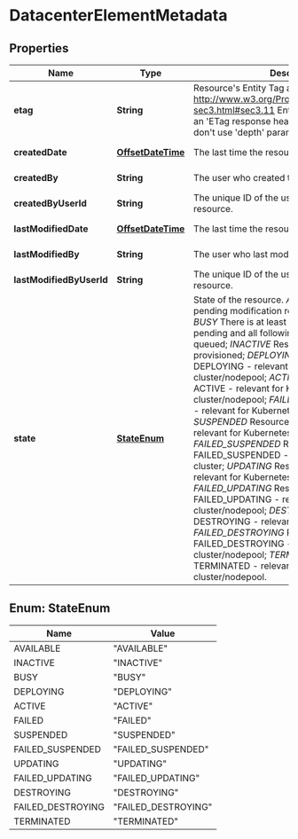 

# DatacenterElementMetadata

## Properties

| Name | Type | Description | Notes |
| ------------ | ------------- | ------------- | ------------- |
| **etag** | **String** | Resource&#39;s Entity Tag as defined in http://www.w3.org/Protocols/rfc2616/rfc2616-sec3.html#sec3.11  Entity Tag is also added as an &#39;ETag response header to requests which don&#39;t use &#39;depth&#39; parameter.  |  [optional] [readonly] |
| **createdDate** | [**OffsetDateTime**](OffsetDateTime.md) | The last time the resource was created. |  [optional] [readonly] |
| **createdBy** | **String** | The user who created the resource. |  [optional] [readonly] |
| **createdByUserId** | **String** | The unique ID of the user who created the resource. |  [optional] [readonly] |
| **lastModifiedDate** | [**OffsetDateTime**](OffsetDateTime.md) | The last time the resource was modified. |  [optional] [readonly] |
| **lastModifiedBy** | **String** | The user who last modified the resource. |  [optional] [readonly] |
| **lastModifiedByUserId** | **String** | The unique ID of the user who last modified the resource. |  [optional] [readonly] |
| **state** | [**StateEnum**](#StateEnum) | State of the resource. *AVAILABLE* There are no pending modification requests for this item; *BUSY* There is at least one modification request pending and all following requests will be queued; *INACTIVE* Resource has been de-provisioned; *DEPLOYING* Resource state DEPLOYING - relevant for Kubernetes cluster/nodepool; *ACTIVE* Resource state ACTIVE - relevant for Kubernetes cluster/nodepool; *FAILED* Resource state FAILED - relevant for Kubernetes cluster/nodepool; *SUSPENDED* Resource state SUSPENDED - relevant for Kubernetes cluster/nodepool; *FAILED_SUSPENDED* Resource state FAILED_SUSPENDED - relevant for Kubernetes cluster; *UPDATING* Resource state UPDATING - relevant for Kubernetes cluster/nodepool; *FAILED_UPDATING* Resource state FAILED_UPDATING - relevant for Kubernetes cluster/nodepool; *DESTROYING* Resource state DESTROYING - relevant for Kubernetes cluster; *FAILED_DESTROYING* Resource state FAILED_DESTROYING - relevant for Kubernetes cluster/nodepool; *TERMINATED* Resource state TERMINATED - relevant for Kubernetes cluster/nodepool. |  [optional] [readonly] |



## Enum: StateEnum

| Name | Value |
| ---- | -----
| AVAILABLE | &quot;AVAILABLE&quot; |
| INACTIVE | &quot;INACTIVE&quot; |
| BUSY | &quot;BUSY&quot; |
| DEPLOYING | &quot;DEPLOYING&quot; |
| ACTIVE | &quot;ACTIVE&quot; |
| FAILED | &quot;FAILED&quot; |
| SUSPENDED | &quot;SUSPENDED&quot; |
| FAILED_SUSPENDED | &quot;FAILED_SUSPENDED&quot; |
| UPDATING | &quot;UPDATING&quot; |
| FAILED_UPDATING | &quot;FAILED_UPDATING&quot; |
| DESTROYING | &quot;DESTROYING&quot; |
| FAILED_DESTROYING | &quot;FAILED_DESTROYING&quot; |
| TERMINATED | &quot;TERMINATED&quot; |


